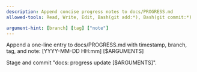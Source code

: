 ```yaml
---
description: Append concise progress notes to docs/PROGRESS.md
allowed-tools: Read, Write, Edit, Bash(git add:*), Bash(git commit:*)

argument-hint: [branch] [tag] ["note"]
---
```


Append a one-line entry to docs/PROGRESS.md with timestamp, branch, tag, and note:
[YYYY-MM-DD HH:mm] [$ARGUMENTS]

Stage and commit "docs: progress update [$ARGUMENTS]".

